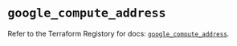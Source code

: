 # `google_compute_address`

Refer to the Terraform Registory for docs: [`google_compute_address`](https://registry.terraform.io/providers/hashicorp/google-beta/4.75.0/docs/resources/google_compute_address).
